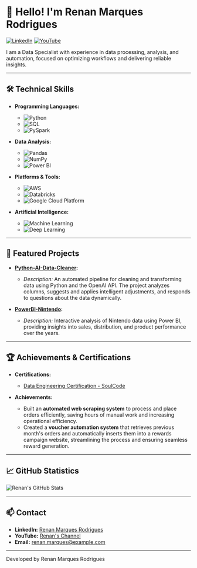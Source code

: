 # 👋 Hello! I'm Renan Marques Rodrigues

[![LinkedIn](https://img.shields.io/badge/LinkedIn-Profile-blue)](https://www.linkedin.com/in/renan-marques-rodrigues/)
[![YouTube](https://img.shields.io/badge/YouTube-Channel-red)](https://www.youtube.com/channel/UCmXpqtgnZMtHc6bnAczlJaQ)

I am a Data Specialist with experience in data processing, analysis, and automation, focused on optimizing workflows and delivering reliable insights.

---

## 🛠 **Technical Skills**

- **Programming Languages:**
  - ![Python](https://img.shields.io/badge/-Python-3776AB?logo=python&logoColor=white)
  - ![SQL](https://img.shields.io/badge/-SQL-4479A1?logo=postgresql&logoColor=white)
  - ![PySpark](https://img.shields.io/badge/-PySpark-E25A1C?logo=apache-spark&logoColor=white)

- **Data Analysis:**
  - ![Pandas](https://img.shields.io/badge/-Pandas-150458?logo=pandas&logoColor=white)
  - ![NumPy](https://img.shields.io/badge/-NumPy-013243?logo=numpy&logoColor=white)
  - ![Power BI](https://img.shields.io/badge/-Power%20BI-F2C811?logo=power-bi&logoColor=black)

- **Platforms & Tools:**
  - ![AWS](https://img.shields.io/badge/-AWS-FF9900?logo=amazon-aws&logoColor=white)
  - ![Databricks](https://img.shields.io/badge/-Databricks-FF3621?logo=databricks&logoColor=white)
  - ![Google Cloud Platform](https://img.shields.io/badge/-GCP-4285F4?logo=google-cloud&logoColor=white)

- **Artificial Intelligence:**
  - ![Machine Learning](https://img.shields.io/badge/-Machine%20Learning-102230?logo=tensorflow&logoColor=white)
  - ![Deep Learning](https://img.shields.io/badge/-Deep%20Learning-FF6F00?logo=keras&logoColor=white)

---

## 📂 **Featured Projects**

- **[Python-AI-Data-Cleaner](https://github.com/RenanBjj/Python-AI-Data-Cleaner):**
  - *Description:* An automated pipeline for cleaning and transforming data using Python and the OpenAI API. The project analyzes columns, suggests and applies intelligent adjustments, and responds to questions about the data dynamically.

- **[PowerBI-Nintendo](https://github.com/RenanBjj/PowerBI-Nintendo):**
  - *Description:* Interactive analysis of Nintendo data using Power BI, providing insights into sales, distribution, and product performance over the years.

---

## 🏆 **Achievements & Certifications**

- **Certifications:**
  - [Data Engineering Certification - SoulCode](https://soulcode.com/)

- **Achievements:**
  - Built an **automated web scraping system** to process and place orders efficiently, saving hours of manual work and increasing operational efficiency.
  - Created a **voucher automation system** that retrieves previous month's orders and automatically inserts them into a rewards campaign website, streamlining the process and ensuring seamless reward generation.
  
---

## 📈 **GitHub Statistics**

![Renan's GitHub Stats](https://github-readme-stats.vercel.app/api?username=RenanBjj&show_icons=true&theme=radical)

---

## 📫 **Contact**

- **LinkedIn:** [Renan Marques Rodrigues](https://www.linkedin.com/in/renan-marques-rodrigues/)
- **YouTube:** [Renan's Channel](https://www.youtube.com/channel/UCmXpqtgnZMtHc6bnAczlJaQ)
- **Email:** [renan.marques@example.com](mailto:renanbjj88@gmail.com)

---

Developed by Renan Marques Rodrigues
